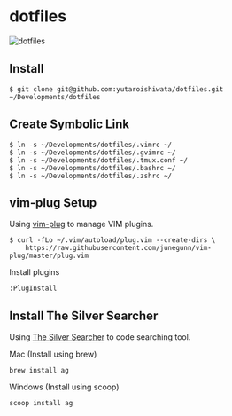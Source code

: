 # dotfiles

![dotfiles](https://user-images.githubusercontent.com/28632796/52785799-3d1f3e80-309c-11e9-9d6d-70a00025de5c.png)

## Install
```
$ git clone git@github.com:yutaroishiwata/dotfiles.git ~/Developments/dotfiles
```

## Create Symbolic Link
```
$ ln -s ~/Developments/dotfiles/.vimrc ~/
$ ln -s ~/Developments/dotfiles/.gvimrc ~/
$ ln -s ~/Developments/dotfiles/.tmux.conf ~/
$ ln -s ~/Developments/dotfiles/.bashrc ~/
$ ln -s ~/Developments/dotfiles/.zshrc ~/
```

## vim-plug Setup
Using [vim-plug](https://github.com/junegunn/vim-plug) to manage VIM plugins.
```
$ curl -fLo ~/.vim/autoload/plug.vim --create-dirs \
    https://raw.githubusercontent.com/junegunn/vim-plug/master/plug.vim
```
Install plugins
```
:PlugInstall
```

## Install The Silver Searcher
Using [The Silver Searcher](https://github.com/ggreer/the_silver_searcher) to code searching tool.

Mac (Install using brew)
```
brew install ag
```

Windows (Install using scoop)
```
scoop install ag
```
